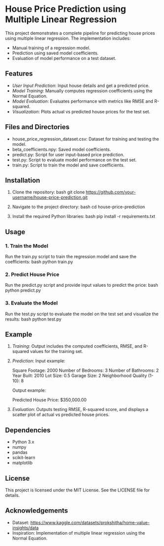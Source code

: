 # House Price Prediction using Multiple Linear Regression

This project demonstrates a complete pipeline for predicting house prices using multiple linear regression. The implementation includes:
- Manual training of a regression model.
- Prediction using saved model coefficients.
- Evaluation of model performance on a test dataset.

## Features
- *User Input Prediction*: Input house details and get a predicted price.
- *Model Training*: Manually computes regression coefficients using the Normal Equation.
- *Model Evaluation*: Evaluates performance with metrics like RMSE and R-squared.
- *Visualization*: Plots actual vs predicted house prices for the test set.

## Files and Directories
- house_price_regression_dataset.csv: Dataset for training and testing the model.
- beta_coefficients.npy: Saved model coefficients.
- predict.py: Script for user input-based price prediction.
- test.py: Script to evaluate model performance on the test set.
- train.py: Script to train the model and save coefficients.

## Installation
1. Clone the repository:
   bash
   git clone https://github.com/your-username/house-price-prediction.git
   
2. Navigate to the project directory:
   bash
   cd house-price-prediction
   
3. Install the required Python libraries:
   bash
   pip install -r requirements.txt
   

## Usage

### 1. Train the Model
Run the train.py script to train the regression model and save the coefficients:
bash
python train.py


### 2. Predict House Price
Run the predict.py script and provide input values to predict the price:
bash
python predict.py


### 3. Evaluate the Model
Run the test.py script to evaluate the model on the test set and visualize the results:
bash
python test.py


## Example
1. *Training*:
   Output includes the computed coefficients, RMSE, and R-squared values for the training set.

2. *Prediction*:
   Input example:
   
   Square Footage: 2000
   Number of Bedrooms: 3
   Number of Bathrooms: 2
   Year Built: 2010
   Lot Size: 0.5
   Garage Size: 2
   Neighborhood Quality (1-10): 8
   
   Output example:
   
   Predicted House Price: $350,000.00
   

3. *Evaluation*:
   Outputs testing RMSE, R-squared score, and displays a scatter plot of actual vs predicted house prices.

## Dependencies
- Python 3.x
- numpy
- pandas
- scikit-learn
- matplotlib

## License
This project is licensed under the MIT License. See the LICENSE file for details.

## Acknowledgements
- Dataset: https://www.kaggle.com/datasets/prokshitha/home-value-insights/data
- Inspiration: Implementation of multiple linear regression using the Normal Equation.
